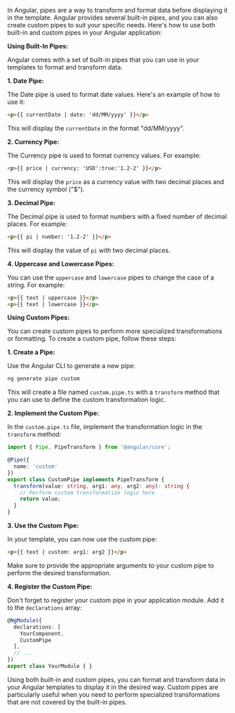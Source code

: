 In Angular, pipes are a way to transform and format data before displaying it in the template. Angular provides several built-in pipes, and you can also create custom pipes to suit your specific needs. Here's how to use both built-in and custom pipes in your Angular application:

**Using Built-In Pipes:**

Angular comes with a set of built-in pipes that you can use in your templates to format and transform data.

**1. Date Pipe:**

The Date pipe is used to format date values. Here's an example of how to use it:

```html
<p>{{ currentDate | date: 'dd/MM/yyyy' }}</p>
```

This will display the `currentDate` in the format "dd/MM/yyyy".

**2. Currency Pipe:**

The Currency pipe is used to format currency values. For example:

```html
<p>{{ price | currency: 'USD':true:'1.2-2' }}</p>
```

This will display the `price` as a currency value with two decimal places and the currency symbol ("$").

**3. Decimal Pipe:**

The Decimal pipe is used to format numbers with a fixed number of decimal places. For example:

```html
<p>{{ pi | number: '1.2-2' }}</p>
```

This will display the value of `pi` with two decimal places.

**4. Uppercase and Lowercase Pipes:**

You can use the `uppercase` and `lowercase` pipes to change the case of a string. For example:

```html
<p>{{ text | uppercase }}</p>
<p>{{ text | lowercase }}</p>
```

**Using Custom Pipes:**

You can create custom pipes to perform more specialized transformations or formatting. To create a custom pipe, follow these steps:

**1. Create a Pipe:**

Use the Angular CLI to generate a new pipe:

```bash
ng generate pipe custom
```

This will create a file named `custom.pipe.ts` with a `transform` method that you can use to define the custom transformation logic.

**2. Implement the Custom Pipe:**

In the `custom.pipe.ts` file, implement the transformation logic in the `transform` method:

```typescript
import { Pipe, PipeTransform } from '@angular/core';

@Pipe({
  name: 'custom'
})
export class CustomPipe implements PipeTransform {
  transform(value: string, arg1: any, arg2: any): string {
    // Perform custom transformation logic here
    return value;
  }
}
```

**3. Use the Custom Pipe:**

In your template, you can now use the custom pipe:

```html
<p>{{ text | custom: arg1: arg2 }}</p>
```

Make sure to provide the appropriate arguments to your custom pipe to perform the desired transformation.

**4. Register the Custom Pipe:**

Don't forget to register your custom pipe in your application module. Add it to the `declarations` array:

```typescript
@NgModule({
  declarations: [
    YourComponent,
    CustomPipe
  ],
  // ...
})
export class YourModule { }
```

Using both built-in and custom pipes, you can format and transform data in your Angular templates to display it in the desired way. Custom pipes are particularly useful when you need to perform specialized transformations that are not covered by the built-in pipes.